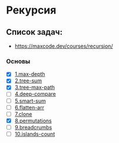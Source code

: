 # Рекурсия

## Список задач:
 - https://maxcode.dev/courses/recursion/

### Основы
- [x] [1.max-depth](1.max-depth.js)
- [x] [2.tree-sum](2.tree-sum.js)
- [x] [3.tree-max-path](3.tree-max-path.js)
- [ ] [4.deep-compare](4.deep-compare.js)
- [ ] [5.smart-sum](5.smart-sum.js)
- [ ] [6.flatten-arr](6.flatten-arr.js)
- [ ] [7.clone](7.clone.js)
- [x] [8.permutations](8.permutations.js)
- [ ] [9.breadcrumbs](9.breadcrumbs.js)
- [ ] [10.islands-count](10.islands-count.js)